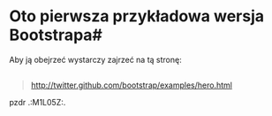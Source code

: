 # Oto pierwsza przykładowa wersja Bootstrapa#
Aby ją obejrzeć wystarczy zajrzeć na tą stronę:
##
> http://twitter.github.com/bootstrap/examples/hero.html <br />

pzdr .:M1L05Z:.


